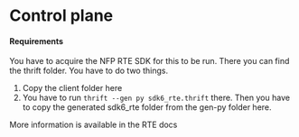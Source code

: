 # Control plane

#### Requirements

You have to acquire the NFP RTE SDK for this to be run. There you can find the thrift folder. You have to do two things. 

 1. Copy the client folder here
 2. You have to run `thrift --gen py sdk6_rte.thrift` there. Then you have to copy the generated sdk6_rte folder from the gen-py folder here. 

More information is available in the RTE docs

